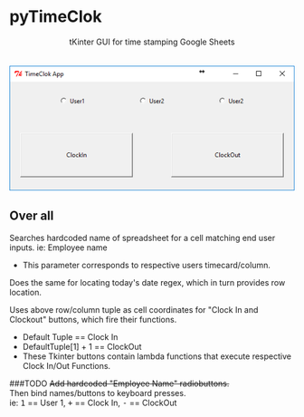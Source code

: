 # pyTimeClok
<center>tKinter GUI for time stamping Google Sheets</center><br>
<br>
<img src=https://github.com/BiTinerary/pyTimeClok/blob/master/pyTimeImage.png>

## Over all
Searches hardcoded name of spreadsheet for a cell matching end user inputs. ie: Employee name<br>
* This parameter corresponds to respective users timecard/column.</br>

Does the same for locating today's date regex, which in turn provides row location.

Uses above row/column tuple as cell coordinates for "Clock In and Clockout" buttons, which fire their functions.</br>
* Default Tuple == Clock In</br>
* DefaultTuple[1] + 1 == ClockOut</br>
* These Tkinter buttons contain lambda functions that execute respective Clock In/Out Functions.</br>
    
###TODO
<strike>Add hardcoded "Employee Name" radiobuttons.</strike></br>
Then bind names/buttons to keyboard presses.</br>
    <tab>ie: <kbd>1</kbd> == User 1, <kbd>+</kbd> == Clock In, <kbd>-</kbd> == ClockOut</br>
